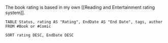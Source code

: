 The book rating is based in my own [[Reading and Entertainment rating system]].
```dataview
TABLE Status, rating AS "Rating", EndDate AS "End Date", tags, author FROM #Book or #Comic 

SORT rating DESC, EndDate DESC
```
